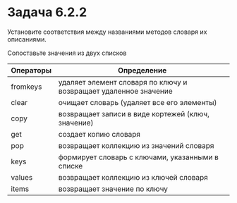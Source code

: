 # Задача 6.2.2

Установите соответствия между названиями методов словаря их описаниями.

Сопоставьте значения из двух списков

| Операторы | Определение                                                       |
|-----------|-------------------------------------------------------------------|
| fromkeys  | удаляет элемент словаря по ключу и возвращает удаленное значение  |
| clear     | очищает словарь (удаляет все его элементы)                        |
| copy      | возвращает записи в виде кортежей (ключ, значение)                |
| get       | создает копию словаря                                             |
| pop       | возвращает коллекцию из значений словаря                          |
| keys      | формирует словарь с ключами, указанными в списке                  |
| values    | возвращает коллекцию из ключей словаря                            |
| items     | возвращает значение по ключу                                      |
